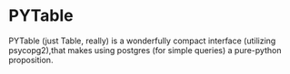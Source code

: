 PYTable
=======

PYTable (just Table, really) is a wonderfully compact interface (utilizing psycopg2),that makes using postgres (for simple queries) a pure-python proposition.